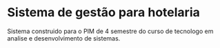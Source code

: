 # Sistema de gestão para hotelaria

<p>Sistema construido para o PIM de 4 semestre do curso de tecnologo em analise e desenvolvimento de sistemas.
